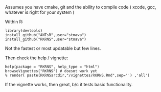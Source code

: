 Assumes you have cmake, git and the ability to compile code ( xcode, gcc, whatever is right for your system )

Within R:

```
library(devtools)
install_github("ANTsR",user="stnava")
install_github("RKRNS",user="stnava")
```

Not the fastest or most updatable but few lines.

Then check the help / vignette:

```
help(package = "RKRNS", help_type = "html")
browseVignettes("RKRNS") # doesnt work yet
% render( paste(RKRNSsrcdir,"/vignettes/RKRNS.Rmd",sep='') ,'all')
```

If the vignette works, then great, b/c it tests basic functionality.
